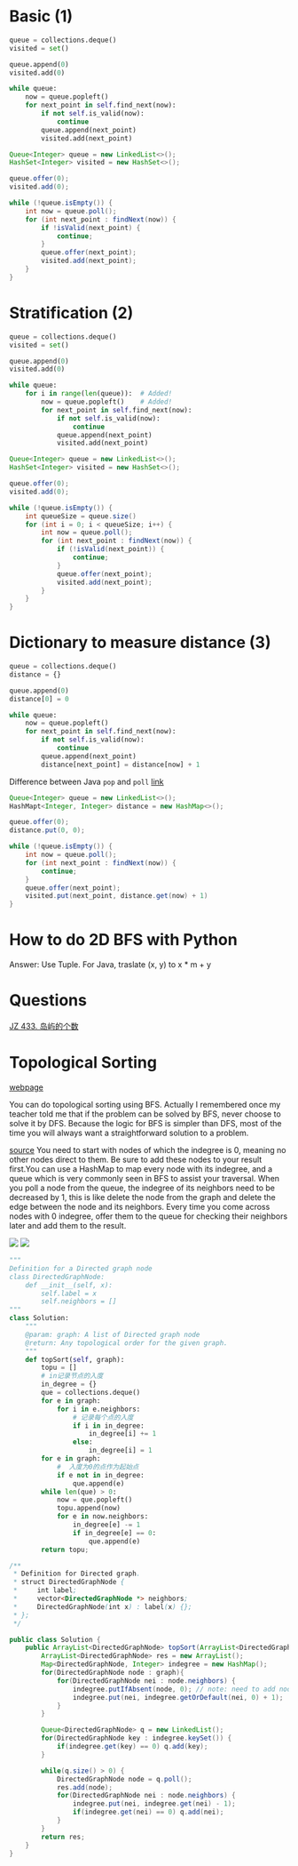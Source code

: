 # Basic (1)
```python
queue = collections.deque()
visited = set()

queue.append(0)
visited.add(0)

while queue:
    now = queue.popleft()
    for next_point in self.find_next(now):
        if not self.is_valid(now):
            continue
        queue.append(next_point)
        visited.add(next_point)
```
```java
Queue<Integer> queue = new LinkedList<>();
HashSet<Integer> visited = new HashSet<>();

queue.offer(0);
visited.add(0);

while (!queue.isEmpty()) {
    int now = queue.poll();
    for (int next_point : findNext(now)) {
        if !isValid(next_point) {
            continue;
        }
        queue.offer(next_point);
        visited.add(next_point);
    }
}
```
# Stratification (2)
```python
queue = collections.deque()
visited = set()

queue.append(0)
visited.add(0)

while queue:
    for i in range(len(queue)):  # Added!
        now = queue.popleft()    # Added!
        for next_point in self.find_next(now):
            if not self.is_valid(now):
                continue
            queue.append(next_point)
            visited.add(next_point)
```
```java
Queue<Integer> queue = new LinkedList<>();
HashSet<Integer> visited = new HashSet<>();

queue.offer(0);
visited.add(0);

while (!queue.isEmpty()) {
    int queueSize = queue.size()
    for (int i = 0; i < queueSize; i++) {
        int now = queue.poll();
        for (int next_point : findNext(now)) {
            if (!isValid(next_point)) {
                continue;
            }
            queue.offer(next_point);
            visited.add(next_point);
        }
    }
}
```
# Dictionary to measure distance (3)
```python
queue = collections.deque()
distance = {}

queue.append(0)
distance[0] = 0

while queue:
    now = queue.popleft()
    for next_point in self.find_next(now):
        if not self.is_valid(now):
            continue
        queue.append(next_point)
        distance[next_point] = distance[now] + 1
```
Difference between Java `pop` and `poll` [link](https://www.baeldung.com/java-linkedlist#:~:text=The%20difference%20between%20poll(),list%2C%20whereas%20poll%20returns%20null.)
```java
Queue<Integer> queue = new LinkedList<>();
HashMapt<Integer, Integer> distance = new HashMap<>();

queue.offer(0);
distance.put(0, 0);

while (!queue.isEmpty()) {
    int now = queue.poll();
    for (int next_point : findNext(now)) {
        continue;
    }
    queue.offer(next_point);
    visited.put(next_point, distance.get(now) + 1)
}
```

# How to do 2D BFS with Python
Answer: Use Tuple. For Java, traslate (x, y) to x * m + y

# Questions
[JZ 433. 岛屿的个数](https://github.com/libinruan/delightcode/blob/main/lintcode/j0433_number_of_islands.md)

# Topological Sorting
[webpage](https://www.jiuzhang.com/problem/topological-sorting/#tag-lang-python)

You can do topological sorting using BFS. Actually I remembered once my teacher told me that if the problem can be solved by BFS, never choose to solve it by DFS. Because the logic for BFS is simpler than DFS, most of the time you will always want a straightforward solution to a problem.

[source](https://stackoverflow.com/questions/25229624/using-bfs-for-topological-sort#answer-44986459)
You need to start with nodes of which the indegree is 0, meaning no other nodes direct to them. Be sure to add these nodes to your result first.You can use a HashMap to map every node with its indegree, and a queue which is very commonly seen in BFS to assist your traversal. When you poll a node from the queue, the indegree of its neighbors need to be decreased by 1, this is like delete the node from the graph and delete the edge between the node and its neighbors. Every time you come across nodes with 0 indegree, offer them to the queue for checking their neighbors later and add them to the result.

![](https://i.postimg.cc/D02hYWWy/2022-08-28-at-01-56-44.png)
![](https://i.postimg.cc/5NmTnpBL/2022-08-28-at-10-22-50.png)

```python
"""
Definition for a Directed graph node
class DirectedGraphNode:
    def __init__(self, x):
        self.label = x
        self.neighbors = []
"""
class Solution:
    """
    @param: graph: A list of Directed graph node
    @return: Any topological order for the given graph.
    """
    def topSort(self, graph):
        topu = []
        # in记录节点的入度
        in_degree = {}
        que = collections.deque()
        for e in graph:
            for i in e.neighbors:
                # 记录每个点的入度
                if i in in_degree:
                    in_degree[i] += 1 
                else:
                    in_degree[i] = 1
        for e in graph:
            #  入度为0的点作为起始点
            if e not in in_degree:
                que.append(e)
        while len(que) > 0:
            now = que.popleft()
            topu.append(now)
            for e in now.neighbors:
                in_degree[e] -= 1 
                if in_degree[e] == 0:
                    que.append(e)
        return topu;
```

```java
/**
 * Definition for Directed graph.
 * struct DirectedGraphNode {
 *     int label;
 *     vector<DirectedGraphNode *> neighbors;
 *     DirectedGraphNode(int x) : label(x) {};
 * };
 */

public class Solution {
    public ArrayList<DirectedGraphNode> topSort(ArrayList<DirectedGraphNode> graph) {
        ArrayList<DirectedGraphNode> res = new ArrayList();
        Map<DirectedGraphNode, Integer> indegree = new HashMap();
        for(DirectedGraphNode node : graph){
            for(DirectedGraphNode nei : node.neighbors) {
                indegree.putIfAbsent(node, 0); // note: need to add node itself to start
                indegree.put(nei, indegree.getOrDefault(nei, 0) + 1);
            }
        }

        Queue<DirectedGraphNode> q = new LinkedList();
        for(DirectedGraphNode key : indegree.keySet()) {
            if(indegree.get(key) == 0) q.add(key);
        }

        while(q.size() > 0) {
            DirectedGraphNode node = q.poll();
            res.add(node);
            for(DirectedGraphNode nei : node.neighbors) {
                indegree.put(nei, indegree.get(nei) - 1);
                if(indegree.get(nei) == 0) q.add(nei);
            }
        }
        return res;
    }
}
```
